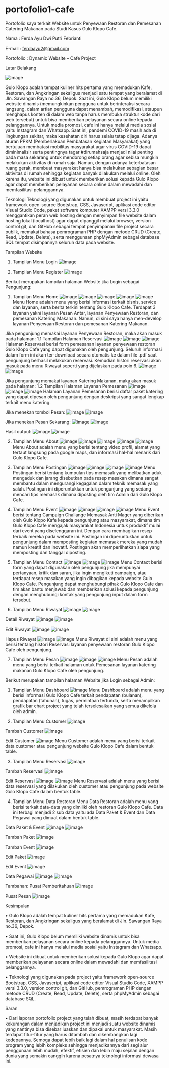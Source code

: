 # portofolio1-cafe
Portofolio saya terkait Website untuk Penyewaan Restoran dan Pemesanan Catering Makanan pada Studi Kasus Gulo Klopo Cafe.

Nama        : Ferda Ayu Dwi Putri Febrianti

E-mail      : ferdaayu2@gmail.com

Portofolio  : Dynamic Website – Cafe Project

Latar Belakang

![image](https://user-images.githubusercontent.com/76627077/173744667-63b0aaab-c58b-47a2-acfa-210dcf748872.png)

Gulo Klopo adalah tempat kuliner hits pertama yang memadukan Kafe, Restoran, dan Angkringan sekaligus menjadi satu tempat yang beralamat di Jln. Sawangan Raya no.36, Depok. Saat ini, Gulo Klopo belum memiliki website dinamis (memungkinkan pengguna untuk berinteraksi secara langsung, dalam artian pengguna dapat menambah, memodifikasi, ataupun menghapus konten di dalam web tanpa harus membuka struktur kode dari web tersebut) untuk bisa memberikan pelayanan secara online kepada pelanggannya. Untuk media promosi, cafe ini hanya melalui media sosial yaitu Instagram dan Whatsapp. 
Saat ini, pandemi COVID-19 masih ada di lingkungan sekitar, maka kesehatan diri harus selalu tetap dijaga. Adanya aturan PPKM (Pemberlakuan Pembatasan Kegiatan Masyarakat) yang bertujuan membatasi mobilitas masyarakat agar virus COVID-19 dapat diminimalisir serta pentingnya tagar #dirumahsaja menjadi nilai penting pada masa sekarang untuk mendorong setiap orang agar sebisa mungkin melakukan aktivitas di rumah saja. Namun, dengan adanya keterbatasan ruang gerak, membuat masyarakat hanya bisa melakukan sebagian besar aktivitas di rumah sehingga kegiatan banyak dilakukan melalui online.
Oleh karena itu, website ini dibuat untuk memberikan solusi kepada Gulo Klopo agar dapat memberikan pelayanan secara online dalam mewadahi dan memfasilitasi pelanggannya. 

Teknologi
Teknologi yang digunakan untuk membuat project ini yaitu framework open-source Bootstrap, CSS, Javascript, aplikasi code editor Visual Studio Code, paket software komputer XAMPP versi 3.3.0 menggantikan peran web hosting dengan menyimpan file website dalam hosting lokal (localhost) agar dapat dipanggil melalui browser, version control git, dan GitHub sebagai tempat penyimpanan file project secara publik, memakai bahasa pemrograman PHP dengan metode CRUD (Create, Read, Update, Delete), serta menggunaan phpMyAdmin sebagai database SQL tempat disimpannya seluruh data pada website.

Tampilan Website
1.	Tampilan Menu Login
![image](https://user-images.githubusercontent.com/76627077/173744853-025c2f05-46fb-4cf0-90f8-e8926a987a42.png)

2.	Tampilan Menu Register
![image](https://user-images.githubusercontent.com/76627077/173744960-0f2d892b-44b0-461c-8699-05d64649b78a.png)

Berikut merupakan tampilan halaman Website jika Login sebagai Pengunjung:
1.	Tampilan Menu Home
![image](https://user-images.githubusercontent.com/76627077/173745207-d15fb946-ade2-4fea-a6b9-5c2b6ba51fdb.png)
![image](https://user-images.githubusercontent.com/76627077/173745256-af82e0c8-dde2-4b23-8c3e-4fb527602935.png)
![image](https://user-images.githubusercontent.com/76627077/173745304-457814fc-3516-44a0-ab9e-25cda8508378.png)
![image](https://user-images.githubusercontent.com/76627077/173745366-1ed2251f-f3dc-415d-b30a-705e85fa4cd3.png)
![image](https://user-images.githubusercontent.com/76627077/173745430-216910a8-7dc7-43b2-991a-92a7f7d98563.png)
Menu Home adalah menu yang berisi informasi terkait bisnis, service dan layanan, serta berita terkini tentang Gulo Klopo Cafe. Terdapat 3 layanan yakni layanan Pesan Antar, layanan Penyewaan Restoran, dan pemesanan Katering Makanan. Namun, di sini saya hanya men-develop layanan Penyewaan Restoran dan pemesanan Katering Makanan.

Jika pengunjung memakai layanan Penyewaan Restoran, maka akan masuk pada halaman:
1.1	Tampilan Halaman Reservasi
![image](https://user-images.githubusercontent.com/76627077/173745606-526f7c5b-cafa-4d72-b02a-9426e5510657.png)
![image](https://user-images.githubusercontent.com/76627077/173745669-04f9c7ef-5a7c-4ae3-a652-3bf8c1229dc6.png)
![image](https://user-images.githubusercontent.com/76627077/173745719-7cf08f46-1666-4b8e-8aff-d2e90cea01c8.png)
Halaman Reservasi berisi form pemesanan layanan penyewaan restoran Gulo Klopo Cafe yang dapat digunakan oleh pengunjung. Seluruh informasi dalam form ini akan ter-download secara otomatis ke dalam file .pdf saat pengunjung berhasil melakukan reservasi. Kemudian histori reservasi akan masuk pada menu Riwayat seperti yang dijelaskan pada poin 6.
![image](https://user-images.githubusercontent.com/76627077/173745880-a186474d-8bbb-41c4-8347-d1fcdf6cd624.png)
![image](https://user-images.githubusercontent.com/76627077/173745925-22c6fa9a-4396-40d5-a4f9-a74b4d0be981.png)

Jika pengunjung memakai layanan Katering Makanan, maka akan masuk pada halaman:
1.2	Tampilan Halaman Layanan Pemesanan
![image](https://user-images.githubusercontent.com/76627077/173746065-d5b17461-0373-4add-8c8a-70c1abfe4138.png)
![image](https://user-images.githubusercontent.com/76627077/173746116-f60dc7c1-f7ff-43dc-a0b8-3c707c82bbec.png)
![image](https://user-images.githubusercontent.com/76627077/173746194-0dd7c4c5-a51a-422e-beee-d2592d8711c2.png)
Halaman Layanan Pemesanan berisi daftar paket katering yang dapat dipesan oleh pengunjung dengan deskripsi yang sangat lengkap terkait menu katering. 

Jika menekan tombol Pesan:
![image](https://user-images.githubusercontent.com/76627077/173746359-095cf94c-c4b4-44a5-9e9f-4114566cd35f.png)
![image](https://user-images.githubusercontent.com/76627077/173746408-891da11c-d576-4035-a904-99f47c021c5c.png)

Jika menekan Pesan Sekarang:
![image](https://user-images.githubusercontent.com/76627077/173746484-79e2ab79-0800-44de-a99e-db04aedd71f0.png)
![image](https://user-images.githubusercontent.com/76627077/173746538-bdf8d973-f540-4f36-b9cb-98b1b00122cb.png)

Hasil output:
![image](https://user-images.githubusercontent.com/76627077/173746602-a633ba5e-e568-46fb-a877-3968a7d91b37.png)
![image](https://user-images.githubusercontent.com/76627077/173746651-3384bac9-126a-4dea-953d-361c12c00dbf.png)

2.	Tampilan Menu About
![image](https://user-images.githubusercontent.com/76627077/173746734-2bd5b786-5532-42b3-9369-f6b1fc75e978.png)
![image](https://user-images.githubusercontent.com/76627077/173746778-91df5490-b9d2-4002-a9d0-3467da0f14c0.png)
![image](https://user-images.githubusercontent.com/76627077/173746812-37852589-4053-4032-99dd-deb1b6ad2a6a.png)
![image](https://user-images.githubusercontent.com/76627077/173746868-d85110c0-4f54-48c6-af41-57b51c82807a.png)
![image](https://user-images.githubusercontent.com/76627077/173746913-9bc80a16-26f8-46df-b388-01b9eb2ee4f8.png)
Menu About adalah menu yang berisi tentang video profil, alamat yang tertaut langsung pada google maps, dan informasi hal-hal menarik dari Gulo Klopo Cafe.

3.	Tampilan Menu Postingan
![image](https://user-images.githubusercontent.com/76627077/173747053-9de4d0de-d6e1-4026-a3fb-89fa4320a1e6.png)
![image](https://user-images.githubusercontent.com/76627077/173747111-3a88eb67-7283-46ee-9022-747942973327.png)
![image](https://user-images.githubusercontent.com/76627077/173747144-2086f211-6e85-46ff-a9b4-a533b661cbc3.png)
![image](https://user-images.githubusercontent.com/76627077/173747175-4c579aad-11d8-42da-9056-27f745868399.png)
Menu Postingan berisi tentang kumpulan tips memasak yang melibatkan aduk mengaduk dan jarang disebutkan pada resep masakan dimana sangat membantu dalam mengurangi kegagalan dalam teknik memasak yang salah. Postingan ini diperuntukkan untuk pengunjung yang sedang mencari tips memasak dimana diposting oleh tim Admin dari Gulo Klopo Cafe.

4.	Tampilan Menu Event
![image](https://user-images.githubusercontent.com/76627077/173747389-0542b246-5fd0-4fa8-8c6a-3cf3afdf6ea3.png)
![image](https://user-images.githubusercontent.com/76627077/173747433-8e5195b4-d26c-4782-8f9e-7e92e2e32cfa.png)
![image](https://user-images.githubusercontent.com/76627077/173747463-d5e609b1-21bb-4829-b41f-c9e30fb0de75.png)
![image](https://user-images.githubusercontent.com/76627077/173747490-3ca3b6ca-9618-4107-8672-02338a8e1481.png)
Menu Event berisi tentang Campaign Challange Memasak Anti Mager yang diberikan oleh Gulo Klopo Kafe kepada pengunjung atau masyarakat, dimana tim Gulo Klopo Cafe mengajak masyarakat Indonesia untuk produktif mulai dari event yang diselenggaran ini. Dengan cara membagikan resep terbaik mereka pada website ini. Postingan ini diperuntukkan untuk pengunjung dalam memposting kegiatan memasak mereka yang mudah namun kreatif dan inovatif. Postingan akan memperlihatkan siapa yang memposting dan tanggal diposting.

5.	Tampilan Menu Contact
![image](https://user-images.githubusercontent.com/76627077/173747637-af7ead22-8a8f-4e9f-8890-fdf7b795f780.png)
![image](https://user-images.githubusercontent.com/76627077/173747672-0be69ca7-cf9b-47ac-b913-fd09aaea472f.png)
![image](https://user-images.githubusercontent.com/76627077/173747702-b1edb0a8-bf16-40c9-a328-8c926789ef62.png)
Menu Contact berisi form yang dapat digunakan oleh pengunjung jika mempunyai pertanyaan, kritik dan saran, jika ingin mengikuti campaign, atau terdapat resep masakan yang ingin dibagikan kepada website Gulo Klopo Cafe. Pengunjung dapat menghubungi pihak Gulo Klopo Cafe dan tim akan bantu menjawab dan memberikan solusi kepada pengunjung dengan menghubungi kontak yang pengunjung input dalam form tersebut.

6.	Tampilan Menu Riwayat
![image](https://user-images.githubusercontent.com/76627077/173747807-0cbb2cc9-d4bf-42e3-a87b-884a4cfb6a29.png)
![image](https://user-images.githubusercontent.com/76627077/173747840-5af11e29-4ac2-4863-8352-8b0e9f2f7ba5.png)

Detail Riwayat
![image](https://user-images.githubusercontent.com/76627077/173747900-7e971d9f-c06a-4a3a-afea-b37f4108547c.png)
![image](https://user-images.githubusercontent.com/76627077/173747933-2a6a9620-ead3-49f2-bc88-7cdbbbdc8c75.png)

Edit Riwayat
![image](https://user-images.githubusercontent.com/76627077/173747999-4300d455-cfa7-4870-b773-9f79fd6a3f53.png)
![image](https://user-images.githubusercontent.com/76627077/173748046-49cff542-c7ba-4320-975c-099dfb490121.png)

Hapus Riwayat
![image](https://user-images.githubusercontent.com/76627077/173748093-e48f82d9-3df3-47b0-b133-0a1baefad385.png)
![image](https://user-images.githubusercontent.com/76627077/173748116-78ed0b55-bcce-4a4b-bf92-71ce27663764.png)
Menu Riwayat di sini adalah menu yang berisi tentang histori Reservasi layanan penyewaan restoran Gulo Klopo Cafe oleh pengunjung.

7.	Tampilan Menu Pesan
![image](https://user-images.githubusercontent.com/76627077/173748227-aa40fe25-6e2c-4235-8e05-2aadf269c090.png)
![image](https://user-images.githubusercontent.com/76627077/173748283-2dc42fcd-3dc9-41bf-b9cd-0b7739d2d492.png)
![image](https://user-images.githubusercontent.com/76627077/173748306-2e2b9e8f-cc9c-4b02-8cd4-aaefa25afdb9.png)
Menu Pesan adalah menu yang berisi terkait halaman untuk Pemesanan layanan katering makanan Gulo Klopo Cafe oleh pengunjung.

Berikut merupakan tampilan halaman Website jika Login sebagai Admin:
1.	Tampilan Menu Dashboard
![image](https://user-images.githubusercontent.com/76627077/173748452-3bc2b934-3401-4dfb-93d2-10bef808f4b7.png)
Menu Dashboard adalah menu yang berisi informasi Gulo Klopo Cafe terkait pendapatan (bulanan), pendapatan (tahunan), tugas, permintaan tertunda, serta menampilkan grafik bar chart project yang telah terselesaikan yang semua dikelola oleh admin.

2.	Tampilan Menu Customer
![image](https://user-images.githubusercontent.com/76627077/173748525-1d7437e3-eeef-4329-a3d2-dbb87ef30946.png)

Tambah Customer
![image](https://user-images.githubusercontent.com/76627077/173748603-73ee46d1-7080-478f-b876-b60dbffb5862.png)

Edit Customer
![image](https://user-images.githubusercontent.com/76627077/173748653-937d7a05-fec5-4318-822c-7f5b30c37015.png)
Menu Customer adalah menu yang berisi terkait data customer atau pengunjung website Gulo Klopo Cafe dalam bentuk table. 

3.	Tampilan Menu Reservasi
![image](https://user-images.githubusercontent.com/76627077/173748757-2f1ac201-e430-45af-98b6-394a60ef4d14.png)

Tambah Reservasi
![image](https://user-images.githubusercontent.com/76627077/173748831-c41854a1-98d2-40e0-9ca1-483098653e8e.png)

Edit Reservasi
![image](https://user-images.githubusercontent.com/76627077/173748908-b9dccf4b-834a-43cd-b3fa-634ede652bf5.png)
![image](https://user-images.githubusercontent.com/76627077/173748936-29f9c170-0141-4794-b89e-ca6a36423aca.png)
Menu Reservasi adalah menu yang berisi data reservasi yang dilakukan oleh customer atau pengunjung pada website Gulo Klopo Cafe dalam bentuk table. 

4.	Tampilan Menu Data Restoran
Menu Data Restoran adalah menu yang berisi terkait data-data yang dimiliki oleh restoran Gulo Klopo Cafe. Data ini terbagi menjadi 2 sub data yaitu ada Data Paket & Event dan Data Pegawai yang dimuat dalam bentuk table.

Data Paket & Event
![image](https://user-images.githubusercontent.com/76627077/173749192-7b35e803-f901-4c37-bb98-4652b5dc03f8.png)
![image](https://user-images.githubusercontent.com/76627077/173749235-c2fdf580-1ce0-43d4-9d4a-0ca77bb958e6.png)

Tambah Paket
![image](https://user-images.githubusercontent.com/76627077/173749293-d37fc584-8436-4318-b6e0-4c819e8b59cf.png)

Tambah Event
![image](https://user-images.githubusercontent.com/76627077/173749331-fe070c09-7e86-464b-9bf3-512e947ff010.png)

Edit Paket
![image](https://user-images.githubusercontent.com/76627077/173749516-de37da25-ec08-4574-86d0-1ee7a2ce6a72.png)

Edit Event
![image](https://user-images.githubusercontent.com/76627077/173749570-f132bcc0-b85a-43ce-b37e-7e81e95bbdb2.png)

Data Pegawai
![image](https://user-images.githubusercontent.com/76627077/173749617-91e5e7a8-48b5-4b6c-889e-ab05a8571ab0.png)
![image](https://user-images.githubusercontent.com/76627077/173749657-19ce3518-3d9d-44be-97a8-5cbd5770a23b.png)

Tambahan:
Pusat Pemberitahuan
![image](https://user-images.githubusercontent.com/76627077/173749747-378c4c54-704f-47c9-acc4-98663fcef173.png)

Pusat Pesan
![image](https://user-images.githubusercontent.com/76627077/173749792-948a0f2f-93ec-4ff4-b143-f7d9058f5ffd.png)

Kesimpulan

•	Gulo Klopo adalah tempat kuliner hits pertama yang memadukan Kafe, Restoran, dan Angkringan sekaligus yang beralamat di Jln. Sawangan Raya no.36, Depok.

•	Saat ini, Gulo Klopo belum memiliki website dinamis untuk bisa memberikan pelayanan secara online kepada pelanggannya. Untuk media promosi, cafe ini hanya melalui media sosial yaitu Instagram dan Whatsapp. 

•	Website ini dibuat untuk memberikan solusi kepada Gulo Klopo agar dapat memberikan pelayanan secara online dalam mewadahi dan memfasilitasi pelanggannya. 

•	Teknologi yang digunakan pada project yaitu framework open-source Bootstrap, CSS, Javascript, aplikasi code editor Visual Studio Code, XAMPP versi 3.3.0, version control git, dan GitHub, pemrograman PHP dengan metode CRUD (Create, Read, Update, Delete), serta phpMyAdmin sebagai database SQL.

Saran

• Dari laporan portofolio project yang telah dibuat, masih terdapat banyak kekurangan dalam menjadikan project ini menjadi suatu website dinamis yang nantinya bisa disebar luaskan dan dipakai untuk masyarakat. Masih terdapat fitur-fitur yang harus ditambah dan dikembangkan lagi kedepannya. Semoga dapat lebih baik lagi dalam hal penulisan kode program yang lebih kompleks sehingga menjadikannya dari segi alur penggunaan lebih mudah, efektif, efisien dan lebih maju sejalan dengan dunia yang semakin canggih karena pesatnya teknologi informasi dewasa ini.
